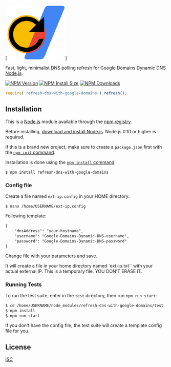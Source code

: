 [![RefreshDns Logo](img/logo.png)]

Fast, light, minimalist DNS polling refresh for Google Domains Dynamic DNS [Node.js](http://nodejs.org).

[![NPM Version][npm-version-image]][npm-url]
[![NPM Install Size][npm-install-size-image]][npm-install-size-url]
[![NPM Downloads][npm-downloads-image]][npm-downloads-url]

```js
require('refresh-dns-with-google-domains').refresh();
```

## Installation

This is a [Node.js](https://nodejs.org/en/) module available through the
[npm registry](https://www.npmjs.com/).

Before installing, [download and install Node.js](https://nodejs.org/en/download/).
Node.js 0.10 or higher is required.

If this is a brand new project, make sure to create a `package.json` first with
the [`npm init` command](https://docs.npmjs.com/creating-a-package-json-file).

Installation is done using the
[`npm install` command](https://docs.npmjs.com/getting-started/installing-npm-packages-locally):

```console
$ npm install refresh-dns-with-google-domains
```
### Config file

Create a file named `ext-ip.config` in your HOME directory.

```console
$ nano /home/USERNAME/ext-ip.config
```


Following template:
```console
{
    "dnsAddress": "your-hostname",
    "username": "Google-Domains-Dynamic-DNS-username",
    "password": "Google-Domains-Dynamic-DNS-password"
}
```
Change file with your parameters and save.

It will create a file in your home directory named `ext-ip.txt`` with your actual external IP. This is a temporary file. YOU DON'T ERASE IT.

### Running Tests

To run the test suite, enter in the `test` directory, then run `npm run start`:

```console
$ cd /home/USERNAME/node_modules/refresh-dns-with-google-domains/test
$ npm install
$ npm run start
```

If you don't have the config file, the test suite will create a template config file for you.

## License

[ISC](LICENSE)

[github-actions-ci-image]: https://badgen.net/github/checks/expressjs/express/master?label=linux
[github-actions-ci-url]: https://github.com/expressjs/express/actions/workflows/ci.yml
[npm-downloads-image]: https://badgen.net/npm/dm/express
[npm-downloads-url]: https://npmcharts.com/compare/express?minimal=true
[npm-install-size-image]: https://badgen.net/packagephobia/install/express
[npm-install-size-url]: https://packagephobia.com/result?p=express
[npm-url]: https://npmjs.org/package/express
[npm-version-image]: https://badgen.net/npm/v/express
